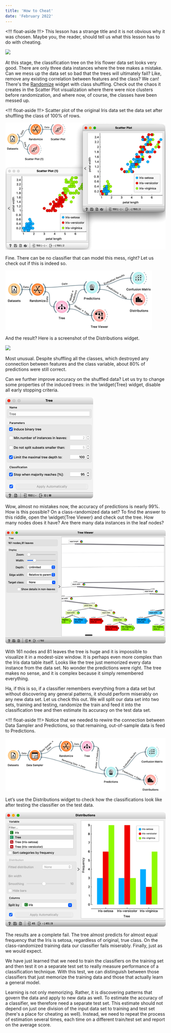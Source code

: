 ```yaml
---
title: 'How to Cheat'
date: 'February 2022'
---
```


<!!! float-aside !!!>
This lesson has a strange title and it is not obvious why it was chosen. Maybe you, the reader, should tell us what this lesson has to do with cheating.

![](workflow-randomize.png)

At this stage, the classification tree on the Iris flower data set looks very good. There are only three data instances where the tree makes a mistake. Can we mess up the data set so bad that the trees will ultimately fail? Like, remove any existing correlation between features and the class? We can! There's the [Randomize](https://orangedatamining.com/widget-catalog/transform/randomize/) widget with class shuffling. Check out the chaos it creates in the Scatter Plot visualization where there were nice clusters before randomization, and where now, of course, the classes have been messed up.

<!!! float-aside !!!>
Scatter plot of the original Iris data set the data set after shuffling the class of 100% of rows.

![](randomize.png)

Fine. There can be no classifier that can model this mess, right? Let us check out if this is indeed so.

![](overfit.png)

And the result? Here is a screenshot of the Distributions widget.

![](distributions.png)

Most unusual. Despite shuffling all the classes, which destroyed any connection between features and the class variable, about 80\% of predictions were still correct.

Can we further improve accuracy on the shuffled data? Let us try to change some properties of the induced trees: in the \widget{Tree} widget, disable all early stopping criteria.

![](early-stopping.png)

Wow, almost no mistakes now, the accuracy of predictions is nearly 99%. How is this possible? On a class-randomized data set? To find the answer to this riddle, open the \widget{Tree Viewer} and check out the tree. How many nodes does it have? Are there many data instances in the leaf nodes?

![](overfitted-tree.png)

With 161 nodes and 81 leaves the tree is huge and it is impossible to visualize it in a modest-size window. It is perhaps even more complex than the Iris data table itself. Looks like the tree just memorized every data instance from the data set. No wonder the predictions were right. The tree makes no sense, and it is complex because it simply remembered everything.

Ha, if this is so, if a classifier remembers everything from a data set but without discovering any general patterns, it should perform miserably on any new data set. Let us check this out. We will split our data set into two sets, training and testing, randomize the train and feed it into the classification tree and then estimate its accuracy on the test data set.

<!!! float-aside !!!>
Notice that we needed to rewire the connection between Data Sampler and Predictions, so that remaining, out-of-sample data is feed to Predictions.

![](split.png)

Let’s use the Distributions widget to check how the classifications look like after testing the classifier on the test data.

![](split-distributions.png)

The results are a complete fail. The tree almost predicts for almost equal frequency that the Iris is setosa, regardless of original, true class. On the class-randomized training data our classifier fails miserably. Finally, just as we would expect.

We have just learned that we need to train the classifiers on the training set and then test it on a separate test set to really measure performance of a classification technique. With this test, we can distinguish between those classifiers that just memorize the training data and those that actually learn a general model.

Learning is not only memorizing. Rather, it is discovering patterns that govern the data and apply to new data as well. To estimate the accuracy of a classifier, we therefore need a separate test set. This estimate should not depend on just one division of the input data set to training and test set (here's a place for cheating as well). Instead, we need to repeat the process of estimation several times, each time on a different train/test set and report on the average score.